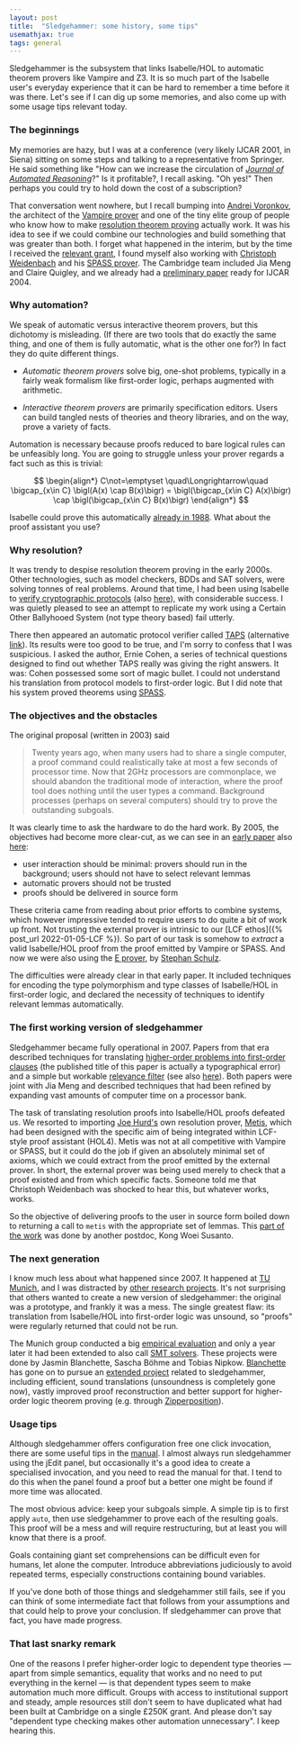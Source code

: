 ```yaml
---
layout: post
title:  "Sledgehammer: some history, some tips"
usemathjax: true 
tags: general
---
```


Sledgehammer is the subsystem that links Isabelle/HOL to automatic theorem provers like Vampire and Z3. It is so much part of the Isabelle user's everyday experience that it can be hard to remember a time before it was there. Let's see if I can dig up some memories, and also come up with some usage tips relevant today.

### The beginnings

My memories are hazy, but I was at a conference (very likely IJCAR 2001, in Siena) sitting on some steps and talking to a representative from Springer. He said something like "How can we increase the circulation of [*Journal of Automated Reasoning*](https://www.springer.com/journal/10817)?" Is it profitable?, I recall asking. "Oh yes!" Then perhaps you could try to hold down the cost of a subscription?

That conversation went nowhere, but I recall bumping into [Andrei Voronkov](http://voronkov.com), the architect of the [Vampire prover](https://vprover.github.io) and one of the tiny elite group of people who know how to make [resolution theorem proving](/papers/bachmair-hbar-resolution.pdf) actually work. It was his idea to see if we could combine our technologies and build something that was greater than both. I forget what happened in the interim, but by the time I received the [relevant grant](https://www.cl.cam.ac.uk/~lp15/Grants/Automation/), I found myself also working with [Christoph Weidenbach](https://www.mpi-inf.mpg.de/departments/automation-of-logic/people/christoph-weidenbach) and his [SPASS prover](https://www.mpi-inf.mpg.de/departments/automation-of-logic/software/spass-workbench).
The Cambridge team included Jia Meng and Claire Quigley, and we already had a [preliminary paper](https://rdcu.be/cKaYp) ready for IJCAR 2004.

### Why automation?

We speak of automatic versus interactive theorem provers, but this dichotomy is misleading. (If there are two tools that do exactly the same thing, and one of them is fully automatic, what is the other one for?) In fact they do quite different things.

* *Automatic theorem provers* solve big, one-shot problems, typically in a fairly weak formalism like first-order logic, perhaps augmented with arithmetic.

* *Interactive theorem provers* are primarily specification editors. Users can build tangled nests of theories and theory libraries, and on the way, prove a variety of facts.

Automation is necessary because proofs reduced to bare logical rules can be unfeasibly long. You are going to struggle unless your prover regards a fact such as this is trivial:

$$ 
\begin{align*}
C\not=\emptyset \quad\Longrightarrow\quad \bigcap_{x\in C} \bigl(A(x) \cap B(x)\bigr) =        
       \bigl(\bigcap_{x\in C} A(x)\bigr)  \cap  \bigl(\bigcap_{x\in C} B(x)\bigr) 
\end{align*}
$$

Isabelle could prove this automatically [already in 1988](https://rdcu.be/cIK8P). What about the proof assistant you use?

### Why resolution?

It was trendy to despise resolution theorem proving in the early 2000s. Other technologies, such as model checkers, BDDs and SAT solvers, were solving tonnes of real problems. Around that time, I had been using Isabelle to [verify cryptographic protocols](https://doi.org/10.3233/JCS-1998-61-205) (also [here](https://www.cl.cam.ac.uk/~lp15/papers/Auth/jcs.pdf)), with considerable success. I was quietly pleased to see an attempt to replicate my work using a Certain Other Ballyhooed System (not type theory based) fail utterly.

There then appeared an automatic protocol verifier called
[TAPS](https://doi.org/10.3233/JCS-2003-11203) (alternative [link](http://laser.inf.ethz.ch/2004/papers/cohen/paper2.pdf)).
Its results were too good to be true, and I'm sorry to confess that I was suspicious. I asked the author, Ernie Cohen, a series of technical questions designed to find out whether TAPS really was giving the right answers.
It was: Cohen possessed some sort of magic bullet. I could not understand his translation from protocol models to first-order logic. But I did note that his system proved theorems using [SPASS](https://www.mpi-inf.mpg.de/departments/automation-of-logic/software/spass-workbench).

### The objectives and the obstacles

The original proposal (written in 2003) said

> Twenty years ago, when many users had to share a single computer, a proof command could realistically take at most a few seconds of processor time. Now that 2GHz processors are commonplace, we should abandon the traditional mode of interaction, where the proof tool does nothing until the user types a command. Background processes (perhaps on several computers) should try to prove the outstanding subgoals. 

It was clearly time to ask the hardware to do the hard work.
By 2005, the objectives had become more clear-cut, as we can see in an
[early paper](https://doi.org/10.1016/j.ic.2005.05.010)
also [here](https://www.cl.cam.ac.uk/~lp15/papers/Automation/info-and-comp.pdf):

* user interaction should be minimal:
 provers should run in the background;
 users should not have to select relevant lemmas
* automatic provers should not be trusted 
* proofs should be delivered in source form 

These criteria came from reading about prior efforts to combine systems, which however impressive tended to require users to do quite a bit of work up front. Not trusting the external prover is intrinsic to our [LCF ethos]({% post_url 2022-01-05-LCF %}).
So part of our task is somehow to *extract* a valid Isabelle/HOL proof from the proof emitted by Vampire or SPASS.
And now we were also using the [E prover](https://wwwlehre.dhbw-stuttgart.de/~sschulz/E/E.html), by [Stephan Schulz](https://wwwlehre.dhbw-stuttgart.de/~sschulz/DHBW_Stephan_Schulz/Stephan_Schulz.html).

The difficulties were already clear in that early paper. It included techniques for encoding the type polymorphism and type classes of Isabelle/HOL in first-order logic, and declared the necessity of techniques to identify relevant lemmas automatically.

### The first working version of sledgehammer

Sledgehammer became fully operational in 2007. Papers from that era described techniques for translating [higher-order problems into first-order clauses](https://rdcu.be/cKr2w) (the published title of this paper is actually a typographical error) and
a simple but workable [relevance filter](https://doi.org/10.1016/j.jal.2007.07.004) (see also [here](https://www.cl.cam.ac.uk/~lp15/papers/Automation/filtering-jal.pdf)).
Both papers were joint with Jia Meng and described techniques that had been refined by expanding vast amounts of computer time on a processor bank.

The task of translating resolution proofs into Isabelle/HOL proofs defeated us. We resorted to importing [Joe Hurd's](http://www.gilith.com) own resolution prover, [Metis](http://www.gilith.com/metis/), which had been designed with the specific aim of being integrated within LCF-style proof assistant (HOL4). Metis was not at all competitive with Vampire or SPASS, but it could do the job if given an absolutely minimal set of axioms, which we could extract from the proof emitted by the external prover. In short, the external prover was being used merely to check that a proof existed and from which specific facts. Someone told me that Christoph Weidenbach was shocked to hear this, but whatever works, works.

So the objective of delivering proofs to the user in source form boiled down to returning a call to `metis` with the appropriate set of lemmas. This [part of the work](https://rdcu.be/cKr4U) was done by another postdoc, Kong Woei Susanto.

### The next generation

I know much less about what happened since 2007. It happened at [TU Munich](https://www.in.tum.de/en/cover-page/), and I was distracted by [other research projects](https://www.cl.cam.ac.uk/~lp15/papers/Arith/).
It's not surprising that others wanted to create a new version of sledgehammer: the original was a prototype, and frankly it was a mess. The single greatest flaw: its translation from Isabelle/HOL into first-order logic was unsound, so "proofs" were regularly returned that could not be run.

The Munich group conducted a big [empirical evaluation](https://rdcu.be/cKr5t) and only a year later it had been extended to also call [SMT solvers](https://rdcu.be/cKr74).
These projects were done by Jasmin Blanchette, Sascha Böhme and Tobias Nipkow.
[Blanchette](https://www.cs.vu.nl/~jbe248/) has gone on to pursue an [extended project](https://matryoshka-project.github.io) related to sledgehammer, including efficient, sound translations (unsoundness is completely gone now), vastly improved proof reconstruction and better support for higher-order logic theorem proving (e.g. through [Zipperposition](https://github.com/sneeuwballen/zipperposition)).

### Usage tips

Although sledgehammer offers configuration free one click invocation, there are some useful tips in the [manual](https://isabelle.in.tum.de/doc/sledgehammer.pdf).
I almost always run sledgehammer using the jEdit panel, but occasionally it's a good idea to create a specialised invocation, and you need to read the manual for that.
I tend to do this when the panel found a proof but a better one might be found if more time was allocated.

The most obvious advice: keep your subgoals simple. A simple tip is to first apply `auto`, then use sledgehammer to prove each of the resulting goals. This proof will be a mess and will require restructuring, but at least you will know that there is a proof.

Goals containing giant set comprehensions can be difficult even for humans, let alone the computer.
Introduce abbreviations judiciously to avoid repeated terms, especially constructions containing bound variables.

If you've done both of those things and sledgehammer still fails, see if you can think of some intermediate fact that follows from your assumptions and that could help to prove your conclusion. If sledgehammer can prove that fact, you have made progress.

### That last snarky remark

One of the reasons I prefer higher-order logic to dependent type theories — apart from simple semantics, equality that works and no need to put everything in the kernel — is that dependent types seem to make automation much more difficult. Groups with access to institutional support and steady, ample resources still don't seem to have duplicated what had been built at Cambridge on a single £250K grant.
And please don't say "dependent type checking makes other automation unnecessary". I keep hearing this.
